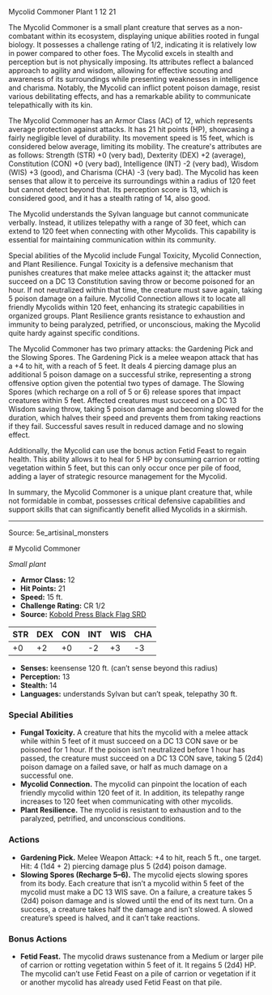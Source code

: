 <MonsterName/>Mycolid Commoner</MonsterName>
<CreatureType/>Plant</CreatureType>
<CR/>1</CR>
<AC/>12</AC>
<HP/>21</HP>
<summary>The Mycolid Commoner is a small plant creature that serves as a non-combatant within its ecosystem, displaying unique abilities rooted in fungal biology. It possesses a challenge rating of 1/2, indicating it is relatively low in power compared to other foes. The Mycolid excels in stealth and perception but is not physically imposing. Its attributes reflect a balanced approach to agility and wisdom, allowing for effective scouting and awareness of its surroundings while presenting weaknesses in intelligence and charisma. Notably, the Mycolid can inflict potent poison damage, resist various debilitating effects, and has a remarkable ability to communicate telepathically with its kin.</summary>

<detail>

The Mycolid Commoner has an Armor Class (AC) of 12, which represents average protection against attacks. It has 21 hit points (HP), showcasing a fairly negligible level of durability. Its movement speed is 15 feet, which is considered below average, limiting its mobility. The creature's attributes are as follows: Strength (STR) +0 (very bad), Dexterity (DEX) +2 (average), Constitution (CON) +0 (very bad), Intelligence (INT) -2 (very bad), Wisdom (WIS) +3 (good), and Charisma (CHA) -3 (very bad). The Mycolid has keen senses that allow it to perceive its surroundings within a radius of 120 feet but cannot detect beyond that. Its perception score is 13, which is considered good, and it has a stealth rating of 14, also good.

The Mycolid understands the Sylvan language but cannot communicate verbally. Instead, it utilizes telepathy with a range of 30 feet, which can extend to 120 feet when connecting with other Mycolids. This capability is essential for maintaining communication within its community.

Special abilities of the Mycolid include Fungal Toxicity, Mycolid Connection, and Plant Resilience. Fungal Toxicity is a defensive mechanism that punishes creatures that make melee attacks against it; the attacker must succeed on a DC 13 Constitution saving throw or become poisoned for an hour. If not neutralized within that time, the creature must save again, taking 5 poison damage on a failure. Mycolid Connection allows it to locate all friendly Mycolids within 120 feet, enhancing its strategic capabilities in organized groups. Plant Resilience grants resistance to exhaustion and immunity to being paralyzed, petrified, or unconscious, making the Mycolid quite hardy against specific conditions.

The Mycolid Commoner has two primary attacks: the Gardening Pick and the Slowing Spores. The Gardening Pick is a melee weapon attack that has a +4 to hit, with a reach of 5 feet. It deals 4 piercing damage plus an additional 5 poison damage on a successful strike, representing a strong offensive option given the potential two types of damage. The Slowing Spores (which recharge on a roll of 5 or 6) release spores that impact creatures within 5 feet. Affected creatures must succeed on a DC 13 Wisdom saving throw, taking 5 poison damage and becoming slowed for the duration, which halves their speed and prevents them from taking reactions if they fail. Successful saves result in reduced damage and no slowing effect.

Additionally, the Mycolid can use the bonus action Fetid Feast to regain health. This ability allows it to heal for 5 HP by consuming carrion or rotting vegetation within 5 feet, but this can only occur once per pile of food, adding a layer of strategic resource management for the Mycolid.

In summary, the Mycolid Commoner is a unique plant creature that, while not formidable in combat, possesses critical defensive capabilities and support skills that can significantly benefit allied Mycolids in a skirmish.</detail>



---

Source: 5e_artisinal_monsters

<statblock>
# Mycolid Commoner

*Small plant*

- **Armor Class:** 12
- **Hit Points:** 21
- **Speed:** 15 ft.
- **Challenge Rating:** CR 1/2
- **Source:** [Kobold Press Black Flag SRD](https://koboldpress.com/black-flag-roleplaying/)

| STR | DEX | CON | INT | WIS | CHA |
| --- | --- | --- | --- | --- | --- |
| +0 | +2 | +0 | -2 | +3 | -3 |

- **Senses:** keensense 120 ft. (can’t sense beyond this radius)
- **Perception:** 13
- **Stealth:** 14
- **Languages:** understands Sylvan but can’t speak, telepathy 30 ft.

### Special Abilities

- **Fungal Toxicity.** A creature that hits the mycolid with a melee attack while within 5 feet of it must succeed on a DC 13 CON save or be poisoned for 1 hour. If the poison isn’t neutralized before 1 hour has passed, the creature must succeed on a DC 13 CON save, taking 5 (2d4) poison damage on a failed save, or half as much damage on a successful one.
- **Mycolid Connection.** The mycolid can pinpoint the location of each friendly mycolid within 120 feet of it. In addition, its telepathy range increases to 120 feet when communicating with other mycolids.
- **Plant Resilience.** The mycolid is resistant to exhaustion and to the paralyzed, petrified, and unconscious conditions.

### Actions

- **Gardening Pick.** Melee Weapon Attack: +4 to hit, reach 5 ft., one target. Hit: 4 (1d4 + 2) piercing damage plus 5 (2d4) poison damage.
- **Slowing Spores (Recharge 5–6).** The mycolid ejects slowing spores from its body. Each creature that isn’t a mycolid within 5 feet of the mycolid must make a DC 13 WIS save. On a failure, a creature takes 5 (2d4) poison damage and is slowed until the end of its next turn. On a success, a creature takes half the damage and isn’t slowed. A slowed creature’s speed is halved, and it can’t take reactions.

### Bonus Actions

- **Fetid Feast.** The mycolid draws sustenance from a Medium or larger pile of carrion or rotting vegetation within 5 feet of it. It regains 5 (2d4) HP. The mycolid can’t use Fetid Feast on a pile of carrion or vegetation if it or another mycolid has already used Fetid Feast on that pile.

</statblock>


